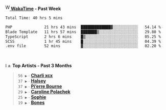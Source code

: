 <img src="https://github.com/dxnter/dxnter/assets/17434202/67b21fa4-d36d-46f9-9dec-f23d976b00ef" alt="WakaTime Logo" width="14" height="18"/><a href="https://wakatime.com/@dxnter" target="_blank"><strong> WakaTime</strong></a><strong> - Past Week</strong>

<!--START_SECTION:waka-->

```txt
Total Time: 40 hrs 5 mins

PHP              21 hrs 43 mins  █████████████▓░░░░░░░░░░░   54.14 %
Blade Template   11 hrs 57 mins  ███████▒░░░░░░░░░░░░░░░░░   29.80 %
TypeScript       2 hrs 6 mins    █▒░░░░░░░░░░░░░░░░░░░░░░░   05.25 %
SCSS             1 hr 45 mins    █░░░░░░░░░░░░░░░░░░░░░░░░   04.39 %
.env file        52 mins         ▓░░░░░░░░░░░░░░░░░░░░░░░░   02.20 %
```

<!--END_SECTION:waka-->

<br/>

<!--START_LASTFM_ARTISTS:{"period": "3month", "rows": 6}-->
<a href="https://last.fm" target="_blank"><img src="https://user-images.githubusercontent.com/17434202/215290617-e793598d-d7c9-428f-9975-156db1ba89cc.svg" alt="Last.fm Logo" width="18" height="13"/></a> **Top Artists - Past 3 Months**

> `56 ▶️` ∙ **[Charli xcx](https://www.last.fm/music/Charli+xcx)**<br/>
> `37 ▶️` ∙ **[Halsey](https://www.last.fm/music/Halsey)**<br/>
> `37 ▶️` ∙ **[Pi’erre Bourne](https://www.last.fm/music/Pi%E2%80%99erre+Bourne)**<br/>
> `29 ▶️` ∙ **[Caroline Polachek](https://www.last.fm/music/Caroline+Polachek)**<br/>
> `25 ▶️` ∙ **[Sophie](https://www.last.fm/music/Sophie)**<br/>
> `19 ▶️` ∙ **[Bones](https://www.last.fm/music/Bones)**<br/>
<!--END_LASTFM_ARTISTS-->
